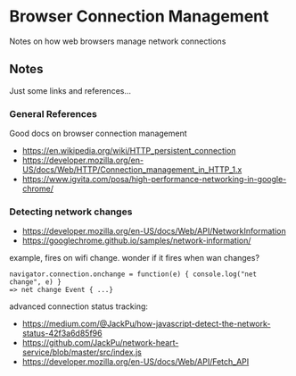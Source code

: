 # Browser Connection Management

Notes on how web browsers manage network connections

## Notes

Just some links and references...

### General References

Good docs on browser connection management

* <https://en.wikipedia.org/wiki/HTTP_persistent_connection>
* <https://developer.mozilla.org/en-US/docs/Web/HTTP/Connection_management_in_HTTP_1.x>
* <https://www.igvita.com/posa/high-performance-networking-in-google-chrome/>

### Detecting network changes

* <https://developer.mozilla.org/en-US/docs/Web/API/NetworkInformation>
* <https://googlechrome.github.io/samples/network-information/>

example, fires on wifi change. wonder if it fires when wan changes?

    navigator.connection.onchange = function(e) { console.log("net change", e) }
    => net change Event { ...}

advanced connection status tracking:

* <https://medium.com/@JackPu/how-javascript-detect-the-network-status-42f3a6d85f96>
* <https://github.com/JackPu/network-heart-service/blob/master/src/index.js>
* <https://developer.mozilla.org/en-US/docs/Web/API/Fetch_API>
